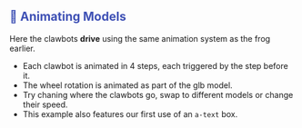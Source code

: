 <h2 style="color:#3F51B5;">🤖 Animating Models</h2>
<p>Here the clawbots <b>drive</b> using the same animation system as the frog earlier.</p>
<ul>
  <li>Each clawbot is animated in 4 steps, each triggered by the step before it.</li>
  <li>The wheel rotation is animated as part of the glb model.</li>
  <li>Try chaning where the clawbots go, swap to different models or change their speed.</li>
  <li>This example also features our first use of an <code>a-text</code> box. </li>


</ul>
